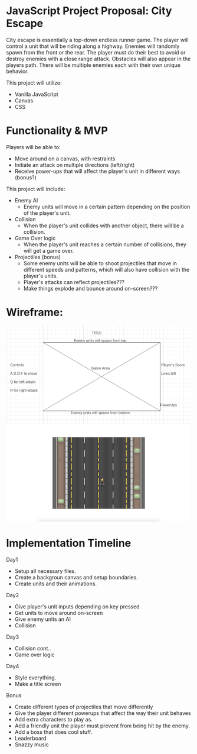 # JavaScript Project Proposal: City Escape
City escape is essentially a top-down endless runner game.  The player will control a unit that will be riding along a highway.  Enemies will randomly spawn from the front or the rear.  The player must do their best to avoid or destroy enemies with a close range attack.  Obstacles will also appear in the players path.  There will be multiple enemies each with their own unique behavior.

This project will utilize:
-   Vanilla JavaScript
-   Canvas
-   CSS

# Functionality & MVP
Players will be able to:
-   Move around on a canvas, with restraints
-   Initiate an attack on multiple directions (left/right)
-   Receive power-ups that will affect the player's unit in different ways (bonus?)

This project will include:
-   Enemy AI
    -   Enemy units will move in a certain pattern depending on the position of the player's unit.
-   Collision
    -   When the player's unit collides with another object, there will be a collision.
-   Game Over logic
    -   When the player's unit reaches a certain number of collisions, they will get a game over.
-   Projectiles (bonus)
    -   Some enemy units will be able to shoot projectiles that move in different speeds and patterns, which will also have collision with the player's units.
    -   Player's attacks can reflect projectiles???
    -   Make things explode and bounce around on-screen???

# Wireframe:

<img src="./dist/images/wireframe.png" width="500"/>
<img src="./dist/images/screenshot.png" width="500"/>

# Implementation Timeline

Day1
- Setup all necessary files.
- Create a backgroun canvas and setup boundaries.
- Create units and their animations.

Day2
- Give player's unit inputs depending on key pressed
- Get units to move around on-screen
- Give enemy units an AI
- Collision

Day3
- Collision cont..
- Game over logic

Day4
- Style everything.
- Make a title screen

Bonus
- Create different types of projectiles that move differently
- Give the player different powerups that affect the way their unit behaves
- Add extra characters to play as.
- Add a friendly unit the player must prevent from being hit by the enemy.
- Add a boss that does cool stuff.
- Leaderboard
- Snazzy music



